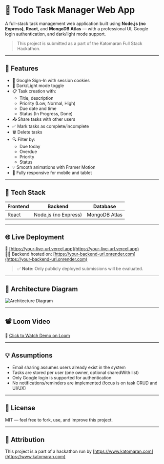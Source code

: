 # 📝 Todo Task Manager Web App

A full-stack task management web application built using **Node.js (no Express)**, **React**, and **MongoDB Atlas** — with a professional UI, Google login authentication, and dark/light mode support.

> This project is submitted as a part of the Katomaran Full Stack Hackathon.

---

## 🚀 Features

- 🔐 Google Sign-In with session cookies
- 🎨 Dark/Light mode toggle
- 📋 Task creation with:
  - Title, description
  - Priority (Low, Normal, High)
  - Due date and time
  - Status (In Progress, Done)
- 📤 Share tasks with other users
- ✅ Mark tasks as complete/incomplete
- 🗑️ Delete tasks
- 🔍 Filter by:
  - Due today
  - Overdue
  - Priority
  - Status
- 💡 Smooth animations with Framer Motion
- 📱 Fully responsive for mobile and tablet

---

## 🧰 Tech Stack

| Frontend | Backend | Database |
|----------|---------|----------|
| React    | Node.js (no Express) | MongoDB Atlas |

---

## 🌐 Live Deployment

🔗 [https://your-live-url.vercel.app](https://your-live-url.vercel.app)  
🧑‍💻 Backend hosted on: [https://your-backend-url.onrender.com](https://your-backend-url.onrender.com)

> ✅ **Note:** Only publicly deployed submissions will be evaluated.

---

## 📸 Architecture Diagram

![Architecture Diagram](./assets/architecture.png)

---

## 📽️ Loom Video

🎥 [Click to Watch Demo on Loom](https://www.loom.com/share/your-video-link)

---

## 💡 Assumptions

- Email sharing assumes users already exist in the system
- Tasks are stored per user (one owner, optional sharedWith list)
- Only Google login is supported for authentication
- No notifications/reminders are implemented (focus is on task CRUD and UI/UX)

---

## 📄 License

MIT — feel free to fork, use, and improve this project.

---

## 👣 Attribution

This project is a part of a hackathon run by [https://www.katomaran.com](https://www.katomaran.com)
